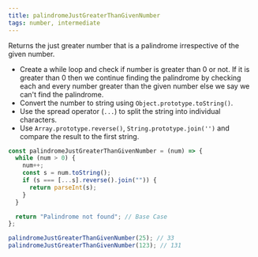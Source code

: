 ```yaml
---
title: palindromeJustGreaterThanGivenNumber
tags: number, intermediate
---
```


Returns the just greater number that is a palindrome irrespective of the given number.

- Create a while loop and check if number is greater than 0 or not. If it is greater than 0 then we continue finding the palindrome by checking each and every number greater than the given number else we say we can't find the palindrome.
- Convert the number to string using `Object.prototype.toString()`.
- Use the spread operator (`...`) to split the string into individual characters.
- Use `Array.prototype.reverse()`, `String.prototype.join('')` and compare the result to the first string.

```js
const palindromeJustGreaterThanGivenNumber = (num) => {
  while (num > 0) {
    num++;
    const s = num.toString();
    if (s === [...s].reverse().join("")) {
      return parseInt(s);
    }
  }

  return "Palindrome not found"; // Base Case
};
```

```js
palindromeJustGreaterThanGivenNumber(25); // 33
palindromeJustGreaterThanGivenNumber(123); // 131
```
